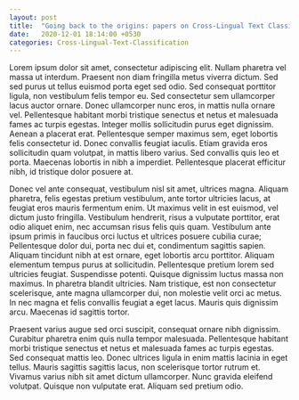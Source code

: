 ```yaml
---
layout: post
title:  "Going back to the origins: papers on Cross-Lingual Text Classification"
date:   2020-12-01 18:14:00 +0530
categories: Cross-Lingual-Text-Classification
---
```


Lorem ipsum dolor sit amet, consectetur adipiscing elit. Nullam pharetra vel massa ut interdum. Praesent non diam fringilla metus viverra dictum. Sed sed purus ut tellus euismod porta eget sed odio. Sed consequat porttitor ligula, non vestibulum felis tempor eu. Sed consectetur sem ullamcorper lacus auctor ornare. Donec ullamcorper nunc eros, in mattis nulla ornare vel. Pellentesque habitant morbi tristique senectus et netus et malesuada fames ac turpis egestas. Integer mollis sollicitudin purus eget dignissim. Aenean a placerat erat. Pellentesque semper maximus sem, eget lobortis felis consectetur id. Donec convallis feugiat iaculis. Etiam gravida eros sollicitudin quam volutpat, in mattis libero varius. Sed convallis quis leo et porta. Maecenas lobortis in nibh a imperdiet. Pellentesque placerat efficitur nibh, id tristique dolor posuere at.

Donec vel ante consequat, vestibulum nisl sit amet, ultrices magna. Aliquam pharetra, felis egestas pretium vestibulum, ante tortor ultricies lacus, at feugiat eros mauris fermentum enim. Ut maximus velit in est euismod, vel dictum justo fringilla. Vestibulum hendrerit, risus a vulputate porttitor, erat odio aliquet enim, nec accumsan risus felis quis quam. Vestibulum ante ipsum primis in faucibus orci luctus et ultrices posuere cubilia curae; Pellentesque dolor dui, porta nec dui et, condimentum sagittis sapien. Aliquam tincidunt nibh at est ornare, eget lobortis arcu porttitor. Aliquam elementum tempus purus at sollicitudin. Pellentesque pretium lorem sed ultricies feugiat. Suspendisse potenti. Quisque dignissim luctus massa non maximus. In pharetra blandit ultricies. Nam tristique, est non consectetur scelerisque, ante magna ullamcorper dui, non molestie velit orci ac metus. In nec magna et felis convallis feugiat a eget lacus. Mauris quis dignissim arcu. Maecenas id sagittis tortor.

Praesent varius augue sed orci suscipit, consequat ornare nibh dignissim. Curabitur pharetra enim quis nulla tempor malesuada. Pellentesque habitant morbi tristique senectus et netus et malesuada fames ac turpis egestas. Sed consequat mattis leo. Donec ultrices ligula in enim mattis lacinia in eget tellus. Mauris sagittis sagittis lacus, non scelerisque tortor rutrum et. Vivamus varius nibh sit amet dictum ullamcorper. Nunc gravida eleifend volutpat. Quisque non vulputate erat. Aliquam sed pretium odio.
